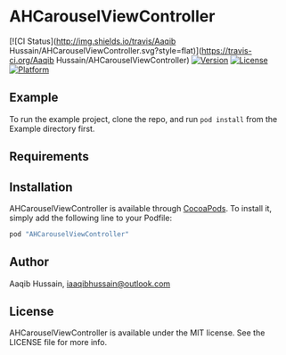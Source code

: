 # AHCarouselViewController

[![CI Status](http://img.shields.io/travis/Aaqib Hussain/AHCarouselViewController.svg?style=flat)](https://travis-ci.org/Aaqib Hussain/AHCarouselViewController)
[![Version](https://img.shields.io/cocoapods/v/AHCarouselViewController.svg?style=flat)](http://cocoapods.org/pods/AHCarouselViewController)
[![License](https://img.shields.io/cocoapods/l/AHCarouselViewController.svg?style=flat)](http://cocoapods.org/pods/AHCarouselViewController)
[![Platform](https://img.shields.io/cocoapods/p/AHCarouselViewController.svg?style=flat)](http://cocoapods.org/pods/AHCarouselViewController)

## Example

To run the example project, clone the repo, and run `pod install` from the Example directory first.

## Requirements

## Installation

AHCarouselViewController is available through [CocoaPods](http://cocoapods.org). To install
it, simply add the following line to your Podfile:

```ruby
pod "AHCarouselViewController"
```

## Author

Aaqib Hussain, iaaqibhussain@outlook.com

## License

AHCarouselViewController is available under the MIT license. See the LICENSE file for more info.

